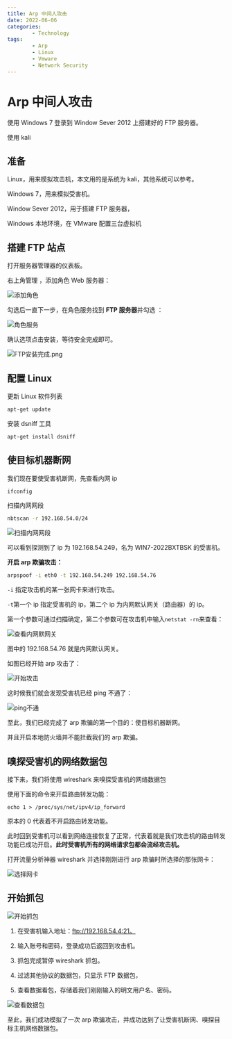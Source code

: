 ```yaml
---
title: Arp 中间人攻击
date: 2022-06-06
categories:
        - Technology
tags:
        - Arp
        - Linux
        - Vmware
        - Network Security
---
```


# Arp 中间人攻击

使用 Windows 7 登录到 Window Sever 2012 上搭建好的 FTP 服务器。

使用 kali

## 准备

Linux，用来模拟攻击机，本文用的是系统为 kali，其他系统可以参考。

Windows 7，用来模拟受害机。

Window Sever 2012，用于搭建 FTP 服务器，

Windows 本地环境，在 VMware 配置三台虚拟机

## 搭建 FTP 站点

打开服务器管理器的仪表板。

右上角管理 ，添加角色 Web 服务器：

![添加角色](https://image.yxzi.xyz/image/2022/06/10/添加角色.png)

勾选后一直下一步，在角色服务找到 **FTP 服务器**并勾选 ：

![角色服务](https://image.yxzi.xyz/image/2022/06/10/角色服务.png)

确认选项点击安装，等待安全完成即可。

![FTP安装完成.png](https://image.yxzi.xyz/image/2022/06/10/FTP安装完成.png)

## 配置 Linux

更新 Linux 软件列表

```sh
apt-get update
```

安装 dsniff 工具

```sh
apt-get install dsniff
```

## 使目标机器断网

我们现在要使受害机断网，先查看内网 ip

```sh
ifconfig
```

扫描内网网段

```sh
nbtscan -r 192.168.54.0/24
```

![扫描内网网段](https://image.yxzi.xyz/image/2022/06/07/扫描内网网段.png)

可以看到探测到了 ip 为 192.168.54.249，名为 WIN7-2022BXTBSK 的受害机。

**开启 arp 欺骗攻击：**

```sh
arpspoof -i eth0 -t 192.168.54.249 192.168.54.76
```

`-i` 指定攻击机的某一张网卡来进行攻击。

`-t`第一个 ip 指定受害机的 ip，第二个 ip 为内网默认网关（路由器）的 ip。

第一个参数可通过扫描确定，第二个参数可在攻击机中输入`netstat -rn`来查看：

![查看内网默网关](https://image.yxzi.xyz/image/2022/06/07/查看内网默认网关.png)

图中的 192.168.54.76 就是内网默认网关。

如图已经开始 arp 攻击了：

![开始攻击](https://image.yxzi.xyz/image/2022/06/07/开始攻击.png)

这时候我们就会发现受害机已经 ping 不通了：

![ping不通](https://image.yxzi.xyz/image/2022/06/07/ping不通.png)

至此，我们已经完成了 arp 欺骗的第一个目的：使目标机器断网。

并且开启本地防火墙并不能拦截我们的 arp 欺骗。

## 嗅探受害机的网络数据包

接下来，我们将使用 wireshark 来嗅探受害机的网络数据包

使用下面的命令来开启路由转发功能：

```
echo 1 > /proc/sys/net/ipv4/ip_forward
```

原本的 0 代表着不开启路由转发功能。

此时回到受害机可以看到网络连接恢复了正常，代表着就是我们攻击机的路由转发功能已成功开启。**此时受害机所有的网络请求包都会流经攻击机。**

打开流量分析神器 wireshark 并选择刚刚进行 arp 欺骗时所选择的那张网卡：

![选择网卡](https://image.yxzi.xyz/image/2022/06/07/选择网卡.png)

## 开始抓包

![开始抓包](http://image.yxzi.xyz/image/2022/06/07/开始抓包.png)

1. 在受害机输入地址：ftp://192.168.54.4:21。

2. 输入账号和密码，登录成功后返回到攻击机。

3. 抓包完成暂停 wireshark 抓包。

4. 过滤其他协议的数据包，只显示 FTP 数据包，

5. 查看数据看包，存储着我们刚刚输入的明文用户名、密码。

![查看数据包](https://image.yxzi.xyz/image/2022/06/07/查看数据包.png)



至此，我们成功模拟了一次 arp 欺骗攻击，并成功达到了让受害机断网、嗅探目标主机网络数据包。